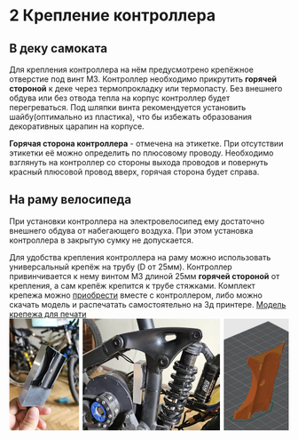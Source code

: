 # 2 Крепление контроллера
## В деку самоката
Для крепления контроллера на нём предусмотрено крепёжное отверстие под винт М3. Контроллер необходимо прикрутить **горячей стороной** к деке через термопрокладку или термопасту. Без внешнего обдува или без отвода тепла на корпус контроллер будет перегреваться.
Под шляпки винта рекомендуется установить шайбу(оптимально из пластика), что бы избежать образования декоративных царапин на корпусе.

**Горячая сторона контроллера** - отмечена на этикетке. При отсутствии этикетки её можно определить по плюсовому проводу. Необходимо взглянуть на контроллер со стороны выхода проводов и повернуть красный плюсовой провод вверх, горячая сторона будет справа.
## На раму велосипеда
При установки контроллера на электровелосипед ему достаточно внешнего обдува от набегающего воздуха. При этом установка контроллера в закрытую сумку не допускается.

Для удобства крепления контроллера на раму можно использовать универсальный крепёж на трубу (D от 25мм). Контроллер привинчивается к нему винтом М3 длиной 25мм **горячей стороной** от крепления, а сам крепёж крепится к трубе стяжками.
Комплект крепежа можно [приобрести](31-kupit-kontroller-psm) вместе с контроллером, либо можно скачать модель и распечатать самостоятельно на 3д принтере.
[Модель крепежа для печати](https://impulsor.ru/models/PSM_tube_mount.STL)
![](/img/mount.jpg)
